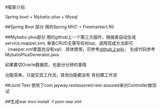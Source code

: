 ﻿#框架介绍

Spring boot + Mybatis-plus + Mysql

##Spring Boot 部分
用的Spring MVC + Freemarker(.ftl)

##Mybatis-plus部分
用的github上一个第三方插件，根据表自动生成service,mapper,xml, 单表CRUD无需写任何sql，调用现成方法即可（mapper.xml里面也没有sql）
具体使用，可参考[github上wiki](http://git.oschina.net/juapk/mybatis-plus)， 生成代码参考MybatisPlusGenerator.java

如果要切Oracle数据库，也是分分钟的事情

功能简单，只是实现工作流，其他功能都没有
有创建工作流

##Junit Test
使用了com.jayway.restassured:rest-assured来对Controller做测试

##生成war
mvn install -f pom-war.xml

